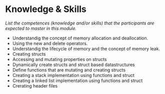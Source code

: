 # Knowledge & Skills
*List the competences (knowledge and/or skills) that the participants are expected to master in this module.*
 
 - Understandig the concept of memory allocation and deallocation.
 - Using the new and delete operators.
 - Understandig the lifecycle of memory and the concept of memory leak.
 - Creating structs
 - Accessing and mutating properties on structs
 - Dynamically create structs and struct based datastructures
 - Define functions that are mutating and creating structs
 - Creating a stack implementation using functions and struct
 - Creating a linked list implementation using functions and struct
 - Crerating header files


